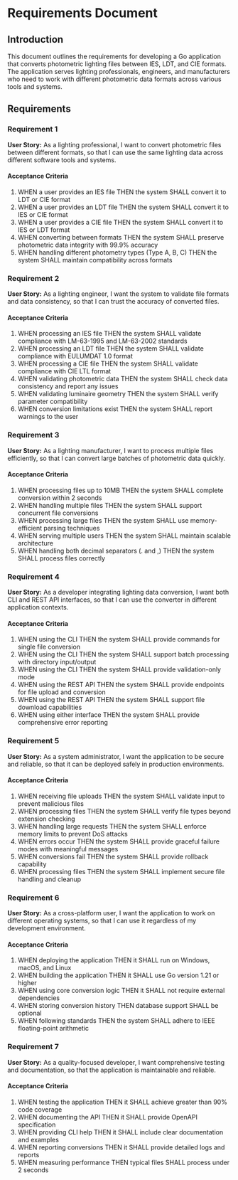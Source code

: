 # Requirements Document

## Introduction

This document outlines the requirements for developing a Go application that converts photometric lighting files between IES, LDT, and CIE formats. The application serves lighting professionals, engineers, and manufacturers who need to work with different photometric data formats across various tools and systems.

## Requirements

### Requirement 1

**User Story:** As a lighting professional, I want to convert photometric files between different formats, so that I can use the same lighting data across different software tools and systems.

#### Acceptance Criteria

1. WHEN a user provides an IES file THEN the system SHALL convert it to LDT or CIE format
2. WHEN a user provides an LDT file THEN the system SHALL convert it to IES or CIE format  
3. WHEN a user provides a CIE file THEN the system SHALL convert it to IES or LDT format
4. WHEN converting between formats THEN the system SHALL preserve photometric data integrity with 99.9% accuracy
5. WHEN handling different photometry types (Type A, B, C) THEN the system SHALL maintain compatibility across formats

### Requirement 2

**User Story:** As a lighting engineer, I want the system to validate file formats and data consistency, so that I can trust the accuracy of converted files.

#### Acceptance Criteria

1. WHEN processing an IES file THEN the system SHALL validate compliance with LM-63-1995 and LM-63-2002 standards
2. WHEN processing an LDT file THEN the system SHALL validate compliance with EULUMDAT 1.0 format
3. WHEN processing a CIE file THEN the system SHALL validate compliance with CIE LTL format
4. WHEN validating photometric data THEN the system SHALL check data consistency and report any issues
5. WHEN validating luminaire geometry THEN the system SHALL verify parameter compatibility
6. WHEN conversion limitations exist THEN the system SHALL report warnings to the user

### Requirement 3

**User Story:** As a lighting manufacturer, I want to process multiple files efficiently, so that I can convert large batches of photometric data quickly.

#### Acceptance Criteria

1. WHEN processing files up to 10MB THEN the system SHALL complete conversion within 2 seconds
2. WHEN handling multiple files THEN the system SHALL support concurrent file conversions
3. WHEN processing large files THEN the system SHALL use memory-efficient parsing techniques
4. WHEN serving multiple users THEN the system SHALL maintain scalable architecture
5. WHEN handling both decimal separators (. and ,) THEN the system SHALL process files correctly

### Requirement 4

**User Story:** As a developer integrating lighting data conversion, I want both CLI and REST API interfaces, so that I can use the converter in different application contexts.

#### Acceptance Criteria

1. WHEN using the CLI THEN the system SHALL provide commands for single file conversion
2. WHEN using the CLI THEN the system SHALL support batch processing with directory input/output
3. WHEN using the CLI THEN the system SHALL provide validation-only mode
4. WHEN using the REST API THEN the system SHALL provide endpoints for file upload and conversion
5. WHEN using the REST API THEN the system SHALL support file download capabilities
6. WHEN using either interface THEN the system SHALL provide comprehensive error reporting

### Requirement 5

**User Story:** As a system administrator, I want the application to be secure and reliable, so that it can be deployed safely in production environments.

#### Acceptance Criteria

1. WHEN receiving file uploads THEN the system SHALL validate input to prevent malicious files
2. WHEN processing files THEN the system SHALL verify file types beyond extension checking
3. WHEN handling large requests THEN the system SHALL enforce memory limits to prevent DoS attacks
4. WHEN errors occur THEN the system SHALL provide graceful failure modes with meaningful messages
5. WHEN conversions fail THEN the system SHALL provide rollback capability
6. WHEN processing files THEN the system SHALL implement secure file handling and cleanup

### Requirement 6

**User Story:** As a cross-platform user, I want the application to work on different operating systems, so that I can use it regardless of my development environment.

#### Acceptance Criteria

1. WHEN deploying the application THEN it SHALL run on Windows, macOS, and Linux
2. WHEN building the application THEN it SHALL use Go version 1.21 or higher
3. WHEN using core conversion logic THEN it SHALL not require external dependencies
4. WHEN storing conversion history THEN database support SHALL be optional
5. WHEN following standards THEN the system SHALL adhere to IEEE floating-point arithmetic

### Requirement 7

**User Story:** As a quality-focused developer, I want comprehensive testing and documentation, so that the application is maintainable and reliable.

#### Acceptance Criteria

1. WHEN testing the application THEN it SHALL achieve greater than 90% code coverage
2. WHEN documenting the API THEN it SHALL provide OpenAPI specification
3. WHEN providing CLI help THEN it SHALL include clear documentation and examples
4. WHEN reporting conversions THEN it SHALL provide detailed logs and reports
5. WHEN measuring performance THEN typical files SHALL process under 2 seconds